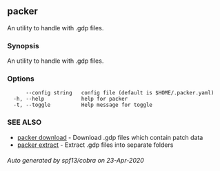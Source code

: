 ## packer

An utility to handle with .gdp files.

### Synopsis

An utility to handle with .gdp files.

### Options

```
      --config string   config file (default is $HOME/.packer.yaml)
  -h, --help            help for packer
  -t, --toggle          Help message for toggle
```

### SEE ALSO

* [packer download](packer_download.md)	 - Download .gdp files which contain patch data
* [packer extract](packer_extract.md)	 - Extract .gdp files into separate folders

###### Auto generated by spf13/cobra on 23-Apr-2020
